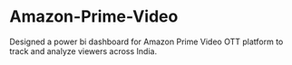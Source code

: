 # Amazon-Prime-Video
Designed a power bi dashboard for Amazon Prime Video OTT platform to track and analyze viewers across India.
